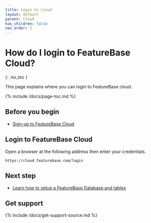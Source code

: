 ```yaml
---
title: Login to cloud
layout: default
parent: Cloud
has_children: false
nav_order: 2
---
```


# How do I login to FeatureBase Cloud?
{: .no_toc }

This page explains where you can login to FeatureBase cloud.

{% include /docs/page-toc.md %}

## Before you begin

* [Sign-up to FeatureBase Cloud](part1-signup-to-cloud.md)

## Login to FeatureBase Cloud

Open a browser at the following address then enter your credentials.

```
https://cloud.featurebase.com/login
```

## Next step

* [Learn how to setup a FeatureBase Database and tables](/cloud/cloud-databases/cloud-db-manage)

## Get support

{% include /docs/get-support-source.md %}
